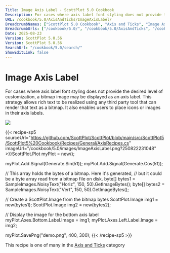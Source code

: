 ```yaml
---
Title: Image Axis Label - ScottPlot 5.0 Cookbook
Description: For cases where axis label font styling does not provide the desired level of customization, a bitmap image may be displayed as an axis label. This strategy allows rich text to be realized using any third party tool that can render that text as a bitmap. It also enables users to place icons or images in their axis labels.
URL: /cookbook/5.0/AxisAndTicks/ImageAxisLabel/
BreadcrumbNames: ["ScottPlot 5.0 Cookbook", "Axis and Ticks", "Image Axis Label"]
BreadcrumbUrls: ["/cookbook/5.0/", "/cookbook/5.0/AxisAndTicks", "/cookbook/5.0/AxisAndTicks/ImageAxisLabel"]
Date: 2025-08-23
Version: ScottPlot 5.0.56
Version: ScottPlot 5.0.56
SearchUrl: "/cookbook/5.0/search/"
ShowEditLink: false
---
```



<div class='d-flex align-items-center mt-5'>
<h1 class='me-2 text-dark my-0 border-0'>Image Axis Label</h1>
</div>

For cases where axis label font styling does not provide the desired level of customization, a bitmap image may be displayed as an axis label. This strategy allows rich text to be realized using any third party tool that can render that text as a bitmap. It also enables users to place icons or images in their axis labels.

[![](/cookbook/5.0/images/ImageAxisLabel.png?250822231048)](/cookbook/5.0/images/ImageAxisLabel.png?250822231048)

{{< recipe-sp5 sourceUrl="https://github.com/ScottPlot/ScottPlot/blob/main/src/ScottPlot5/ScottPlot5%20Cookbook/Recipes/General/AxisRecipes.cs" imageUrl="/cookbook/5.0/images/ImageAxisLabel.png?250822231048" >}}ScottPlot.Plot myPlot = new();

myPlot.Add.Signal(Generate.Sin(51));
myPlot.Add.Signal(Generate.Cos(51));

// This array holds the bytes of a bitmap. Here it's generated,
// but it could be a byte array read from a bitmap file on disk.
byte[] bytes1 = SampleImages.NoisyText("Horiz", 150, 50).GetImageBytes();
byte[] bytes2 = SampleImages.NoisyText("Vert", 150, 50).GetImageBytes();

// Create a ScottPlot.Image from the bitmap bytes
ScottPlot.Image img1 = new(bytes1);
ScottPlot.Image img2 = new(bytes2);

// Display the image for the bottom axis label
myPlot.Axes.Bottom.Label.Image = img1;
myPlot.Axes.Left.Label.Image = img2;

myPlot.SavePng("demo.png", 400, 300);
{{< /recipe-sp5 >}}

<div class='my-5 text-center'>This recipe is one of many in the <a href='/cookbook/5.0/AxisAndTicks'>Axis and Ticks</a> category</div>


